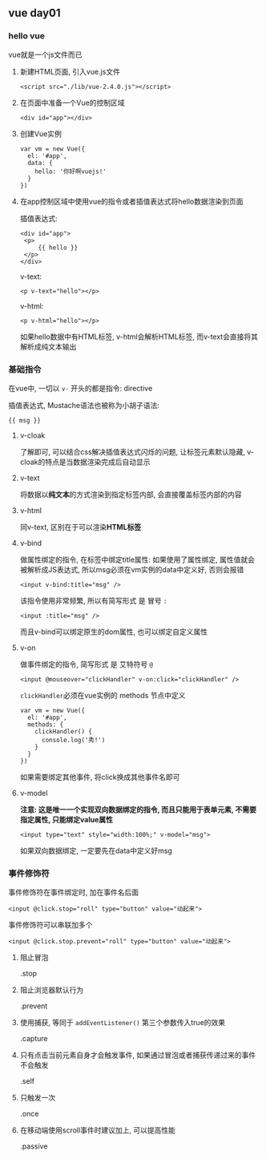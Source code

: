 ## vue day01

### hello vue

vue就是一个js文件而已

1. 新建HTML页面, 引入vue.js文件

   ```
   <script src="./lib/vue-2.4.0.js"></script>
   ```

2. 在页面中准备一个Vue的控制区域

   ```
   <div id="app"></div>	
   ```

3. 创建Vue实例

   ```
   var vm = new Vue({
     el: '#app',
     data: {
       hello: '你好啊vuejs!'
     }
   })
   ```

4. 在app控制区域中使用vue的指令或者插值表达式将hello数据渲染到页面

   插值表达式:

   ```
   <div id="app">
   	<p>
   		{{ hello }}
   	</p>
   </div>
   ```

   v-text:

   ```
   <p v-text="hello"></p>
   ```

   v-html:

   ```
   <p v-html="hello"></p>
   ```

   如果hello数据中有HTML标签, v-html会解析HTML标签, 而v-text会直接将其解析成纯文本输出

### 基础指令

在vue中, 一切以 `v-` 开头的都是指令: directive

插值表达式, Mustache语法也被称为小胡子语法:

```
{{ msg }}
```

1. v-cloak

   了解即可, 可以结合css解决插值表达式闪烁的问题, 让标签元素默认隐藏, v-cloak的特点是当数据渲染完成后自动显示

2. v-text

   将数据以**纯文本**的方式渲染到指定标签内部, 会直接覆盖标签内部的内容

3. v-html

   同v-text, 区别在于可以渲染**HTML标签**

4. v-bind

   做属性绑定的指令, 在标签中绑定title属性: 如果使用了属性绑定, 属性值就会被解析成JS表达式, 所以msg必须在vm实例的data中定义好, 否则会报错

   ```
   <input v-bind:title="msg" />
   ```

   该指令使用非常频繁, 所以有简写形式 是 冒号  `:`

   ```
   <input :title="msg" />
   ```

   而且v-bind可以绑定原生的dom属性, 也可以绑定自定义属性

5. v-on

   做事件绑定的指令, 简写形式 是 艾特符号 `@`

   ```
   <input @mouseover="clickHandler" v-on:click="clickHandler" />
   ```

   `clickHandler`必须在vue实例的 methods 节点中定义

   ```
   var vm = new Vue({
     el: '#app',
     methods: {
       clickHandler() {
         console.log('秀!')
       }
     }
   })
   ```

   如果需要绑定其他事件, 将click换成其他事件名即可

6. v-model

   **注意: 这是唯一一个实现双向数据绑定的指令, 而且只能用于表单元素, 不需要指定属性, 只能绑定value属性**

   ```
   <input type="text" style="width:100%;" v-model="msg">
   ```

   如果双向数据绑定, 一定要先在data中定义好msg

### 事件修饰符

事件修饰符在事件绑定时, 加在事件名后面

```
<input @click.stop="roll" type="button" value="动起来">
```

事件修饰符可以串联加多个

```
<input @click.stop.prevent="roll" type="button" value="动起来">
```

1. 阻止冒泡

   .stop

2. 阻止浏览器默认行为

   .prevent

3. 使用捕获, 等同于 `addEventListener()` 第三个参数传入true的效果

   .capture

4. 只有点击当前元素自身才会触发事件, 如果通过冒泡或者捕获传递过来的事件不会触发

   .self

5. 只触发一次

   .once

6. 在移动端使用scroll事件时建议加上, 可以提高性能

   .passive